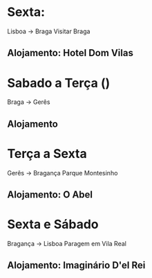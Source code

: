 # Sexta:
Lisboa -> Braga
Visitar Braga
## Alojamento: Hotel Dom Vilas 


# Sabado a Terça ()
Braga -> Gerês
## Alojamento


# Terça a Sexta
Gerês -> Bragança
Parque Montesinho
## Alojamento: O Abel


# Sexta e Sábado
Bragança -> Lisboa
Paragem em Vila Real
## Alojamento: Imaginário D'el Rei